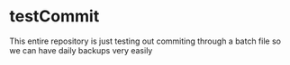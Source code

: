 # testCommit
This entire repository is just testing out commiting through a batch file so we can have daily backups very easily

